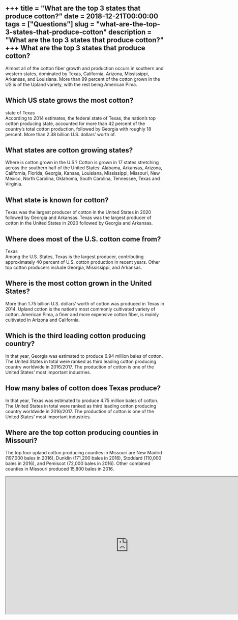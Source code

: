 +++
title = "What are the top 3 states that produce cotton?"
date = 2018-12-21T00:00:00
tags = ["Questions"]
slug = "what-are-the-top-3-states-that-produce-cotton"
description = "What are the top 3 states that produce cotton?"
+++
What are the top 3 states that produce cotton?
----------------------------------------------

Almost all of the cotton fiber growth and production occurs in southern and western states, dominated by Texas, California, Arizona, Mississippi, Arkansas, and Louisiana. More than 99 percent of the cotton grown in the US is of the Upland variety, with the rest being American Pima.

Which US state grows the most cotton?
-------------------------------------

state of Texas  
According to 2014 estimates, the federal state of Texas, the nation’s top cotton producing state, accounted for more than 42 percent of the country’s total cotton production, followed by Georgia with roughly 18 percent. More than 2.38 billion U.S. dollars’ worth of.

What states are cotton growing states?
--------------------------------------

Where is cotton grown in the U.S.? Cotton is grown in 17 states stretching across the southern half of the United States: Alabama, Arkansas, Arizona, California, Florida, Georgia, Kansas, Louisiana, Mississippi, Missouri, New Mexico, North Carolina, Oklahoma, South Carolina, Tennessee, Texas and Virginia.

What state is known for cotton?
-------------------------------

Texas was the largest producer of cotton in the United States in 2020 followed by Georgia and Arkansas. Texas was the largest producer of cotton in the United States in 2020 followed by Georgia and Arkansas.

Where does most of the U.S. cotton come from?
---------------------------------------------

Texas  
Among the U.S. States, Texas is the largest producer, contributing approximately 40 percent of U.S. cotton production in recent years. Other top cotton producers include Georgia, Mississippi, and Arkansas.

Where is the most cotton grown in the United States?
----------------------------------------------------

More than 1.75 billion U.S. dollars’ worth of cotton was produced in Texas in 2014. Upland cotton is the nation’s most commonly cultivated variety of cotton. American Pima, a finer and more expensive cotton fiber, is mainly cultivated in Arizona and California.

Which is the third leading cotton producing country?
----------------------------------------------------

In that year, Georgia was estimated to produce 6.94 million bales of cotton. The United States in total were ranked as third leading cotton producing country worldwide in 2016/2017. The production of cotton is one of the United States’ most important industries.

How many bales of cotton does Texas produce?
--------------------------------------------

In that year, Texas was estimated to produce 4.75 million bales of cotton. The United States in total were ranked as third leading cotton producing country worldwide in 2016/2017. The production of cotton is one of the United States’ most important industries.

Where are the top cotton producing counties in Missouri?
--------------------------------------------------------

The top four upland cotton producing counties in Missouri are New Madrid (197,000 bales in 2016), Dunklin (171,200 bales in 2016), Stoddard (110,000 bales in 2016), and Pemiscot (72,000 bales in 2016). Other combined counties in Missouri produced 15,800 bales in 2016.

<iframe allow="accelerometer; autoplay; clipboard-write; encrypted-media; gyroscope; picture-in-picture" allowfullscreen="" class="__youtube_prefs__  epyt-is-override  no-lazyload" data-no-lazy="1" data-origheight="433" data-origwidth="770" data-skipgform_ajax_framebjll="" height="433" id="_ytid_80914" loading="lazy" src="https://www.youtube.com/embed/gT9JCq1tgSk?enablejsapi=1&autoplay=0&cc_load_policy=0&cc_lang_pref=&iv_load_policy=1&loop=0&modestbranding=0&rel=1&fs=1&playsinline=0&autohide=2&theme=dark&color=red&controls=1&" title="YouTube player" width="770"></iframe>